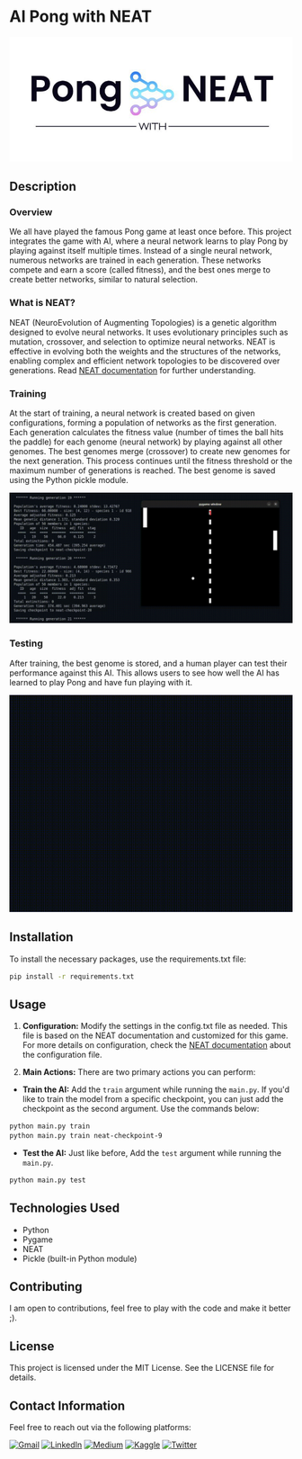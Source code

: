 # AI Pong with NEAT

![Project-logo](assets/images/AI-Pong-Logo.jpg)

## Description
### Overview
We all have played the famous Pong game at least once before. This project integrates the game with AI, where a neural network learns to play Pong by playing against itself multiple times. Instead of a single neural network, numerous networks are trained in each generation. These networks compete and earn a score (called fitness), and the best ones merge to create better networks, similar to natural selection.

### What is NEAT?
NEAT (NeuroEvolution of Augmenting Topologies) is a genetic algorithm designed to evolve neural networks. It uses evolutionary principles such as mutation, crossover, and selection to optimize neural networks. NEAT is effective in evolving both the weights and the structures of the networks, enabling complex and efficient network topologies to be discovered over generations. Read [NEAT documentation](https://neat-python.readthedocs.io/en/latest/neat_overview.html) for further understanding.

### Training
At the start of training, a neural network is created based on given configurations, forming a population of networks as the first generation. Each generation calculates the fitness value (number of times the ball hits the paddle) for each genome (neural network) by playing against all other genomes. The best genomes merge (crossover) to create new genomes for the next generation. This process continues until the fitness threshold or the maximum number of generations is reached. The best genome is saved using the Python pickle module.

![Training-Video](assets/images/pong-ai-training.gif)

### Testing
After training, the best genome is stored, and a human player can test their performance against this AI. This allows users to see how well the AI has learned to play Pong and have fun playing with it.

![Testing-Video](assets/images/pong-ai-testing.gif)

## Installation
To install the necessary packages, use the requirements.txt file:
```bash
pip install -r requirements.txt
```

## Usage
1. **Configuration:** Modify the settings in the config.txt file as needed. This file is based on the NEAT documentation and customized for this game. For more details on configuration, check the [NEAT documentation](https://neat-python.readthedocs.io/en/latest/config_file.html) about the configuration file.

2. **Main Actions:** There are two primary actions you can perform:

- **Train the AI:** Add the `train` argument while running the `main.py`. If you'd like to train the model from a specific checkpoint, you can just add the checkpoint as the second argument. Use the commands below:
```bash
python main.py train
python main.py train neat-checkpoint-9
```
- **Test the AI:** Just like before, Add the `test` argument while running the `main.py`.
```bash
python main.py test
```

## Technologies Used
- Python
- Pygame
- NEAT
- Pickle (built-in Python module)

## Contributing
I am open to contributions, feel free to play with the code and make it better ;).


## License
This project is licensed under the MIT License. See the LICENSE file for details.

## Contact Information
Feel free to reach out via the following platforms:

[![Gmail](https://img.shields.io/badge/Gmail-D14836?style=for-the-badge&logo=gmail&logoColor=white)](mailto:mahdirafati680@gmail.com)
[![LinkedIn](https://img.shields.io/badge/LinkedIn-0077B5?style=for-the-badge&logo=linkedin&logoColor=white)](https://www.linkedin.com/in/mahdi-rafati-97420a197/)
[![Medium](https://img.shields.io/badge/Medium-12100E?style=for-the-badge&logo=medium&logoColor=white)](https://medium.com/@mehdirt)
[![Kaggle](https://img.shields.io/badge/Kaggle-20BEFF?style=for-the-badge&logo=kaggle&logoColor=white)](https://www.kaggle.com/mahdirafati)
[![Twitter](https://img.shields.io/badge/Twitter-1DA1F2?style=for-the-badge&logo=twitter&logoColor=white)](https://x.com/itsmehdirt)
